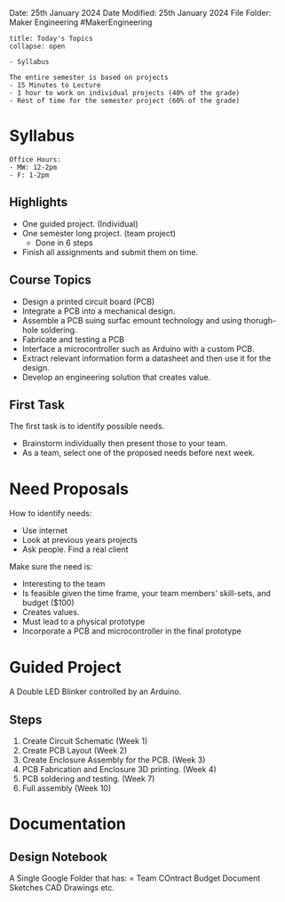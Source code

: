 Date: 25th January 2024
Date Modified: 25th January 2024
File Folder: Maker Engineering
#MakerEngineering

```ad-abstract
title: Today's Topics
collapse: open

- Syllabus

```

```ad-important
The entire semester is based on projects
- 15 Minutes to Lecture
- 1 hour to work on individual projects (40% of the grade)
- Rest of time for the semester project (60% of the grade)
```

# Syllabus

```ad-note
Office Hours:
- MW: 12-2pm
- F: 1-2pm
```

## Highlights

- One guided project. (Individual) 
- One semester long project. (team project)
	- Done in 6 steps
- Finish all assignments and submit them on time.

## Course Topics

- Design a printed circuit board (PCB)
- Integrate a PCB into a mechanical design.
- Assemble a PCB suing surfac emount technology and using thorugh-hole soldering.
- Fabricate and testing a PCB
- Interface a microcontroller such as Arduino with a custom PCB.
- Extract relevant information form a datasheet and then use it for the design.
- Develop an engineering solution that creates value.

## First Task

The first task is to identify possible needs.
- Brainstorm individually then present those to your team.
- As a team, select one of the proposed needs before next week.

# Need Proposals

How to identify needs:
- Use internet
- Look at previous years projects
- Ask people. Find a real client

Make sure the need is:
- Interesting to the team
- Is feasible given the time frame, your team members' skill-sets, and budget ($100)
- Creates values.
- Must lead to a physical prototype
- Incorporate a PCB and microcontroller in the final prototype

# Guided Project

A Double LED Blinker controlled by an Arduino.

## Steps

1. Create Circuit Schematic (Week 1)
2. Create PCB Layout (Week 2)
3. Create Enclosure Assembly for the PCB. (Week 3)
4. PCB Fabrication and Enclosure 3D printing. (Week 4)
5. PCB soldering and testing. (Week 7)
6. Full assembly (Week 10)



# Documentation

## Design Notebook

A Single Google Folder that has:
= Team COntract
Budget Document
Sketches
CAD Drawings etc.